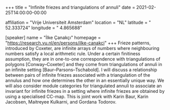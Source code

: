 +++
title = "Infinite friezes and triangulations of annuli"
date = 2021-02-25T14:00:00-00:00

affiliation = "Vrije Universiteit Amsterdam"
location = "NL"
latitude = " 52.333724"
longitude = " 4.865688"

[speaker]
  name = "İlke Çanakçı"
  homepage = "https://research.vu.nl/en/persons/ilke-canakci"
+++
Frieze patterns, introduced by Coxeter, are infinite arrays of numbers where neighbouring numbers satisfy a local arithmetic rule. Under a certain finitiness assumption, they are in one-to-one correspondence with triangulations of polygons [Conway–Coxeter] and they come from triangulations of annuli in an infinite setting [Baur–Parsons–Tschabold]. I will discuss a relationship between pairs of infinite friezes associated with a triangulation of the annulus and how one determines the other in an essentially unique way. We will also consider module categories for triangulated annuli to associate an invariant for infinite friezes in a setting where infinite friezes are obtained by using a specialised CC-map. This is joint work with Karin Baur, Karin Jacobsen, Maitreyee Kulkarni, and Gordana Todorov.
